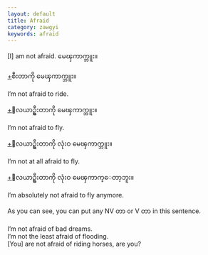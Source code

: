 ```yaml
---
layout: default
title: Afraid
category: zawgyi
keywords: afraid
---
```


<p>[I] am not afraid.<span class='zawgyi'> မေၾကာက္ဘူး။</span></p>

<p class='hide-trigger'><a href="#">+</a><span class='zawgyi'>စီးတာကို မေၾကာက္ဘူး။</span></p>
<p class='hide-this'>I’m not afraid to ride.</p>

<p class='hide-trigger'><a href="#">+</a><span class='zawgyi'>ေလယာဥ္စီးတာကို မေၾကာက္ဘူး။</span></p>
<p class='hide-this'>I’m not afraid to fly.</p>

<p class='hide-trigger'><a href="#">+</a><span class='zawgyi'>ေလယာဥ္စီးတာကို လုံးဝ မေၾကာက္ဘူး။</span></p>
<p class='hide-this'>I’m not at all afraid to fly.</p>

<p class='hide-trigger'><a href="#">+</a><span class='zawgyi'>ေလယာဥ္စီးတာကို လုံးဝ မေၾကာက္ေတာ့ဘူး။</span></p>
<p class='hide-this'>I’m absolutely not afraid to fly anymore.</p>

<p class='hide-this'>As you can see, you can put any NV <span class='zawgyi'>တာ</span> or V <span class='zawgyi'>တာ</span> in this sentence.</p>
<p>I’m not afraid of bad dreams.<br>
I’m not the least afraid of flooding.<br>
[You] are not afraid of riding horses, are you?</p>
